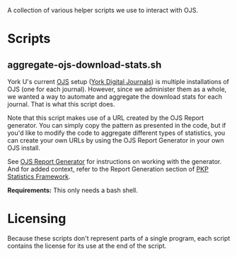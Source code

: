 A collection of various helper scripts we use to interact with OJS.

# Scripts

## aggregate-ojs-download-stats.sh

York U's current [OJS](https://pkp.sfu.ca/ojs/) setup ([York Digital Journals](http://ydj.journals.yorku.ca/index.php/ydj)) is multiple installations of OJS (one for each journal). However, since we administer them as a whole, we wanted a way to automate and aggregate the download stats for each journal. That is what this script does.

Note that this script makes use of a URL created by the OJS Report generator. You can simply copy the pattern as presented in the code, but if you'd like to modify the code to aggregate different types of statistics, you can create your own URLs by using the OJS Report Generator in your own OJS install.

See [OJS Report Generator](https://docs.google.com/document/d/1EWbZXA_hIDJbB9F_XexepLKFVA1_xbiZu7EvUTcV1gc/edit?usp=sharing) for instructions on working with the generator.  And for added context, refer to the Report Generation section of [PKP Statistics Framework](http://pkp.sfu.ca/wiki/index.php?title=PKP_Statistics_Framework).

**Requirements:** This only needs a bash shell.

# Licensing

Because these scripts don't represent parts of a single program, each script contains the license for its use at the end of the script.
